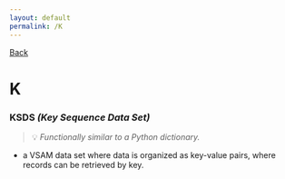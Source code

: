 ```yaml
---
layout: default
permalink: /K
---
```


[Back](/zikipedia/zictionary) 

# K

### KSDS *(Key Sequence Data Set)*
> 💡 _Functionally similar to a Python dictionary._
* a VSAM data set where data is organized as key-value pairs, where records can be retrieved by key.